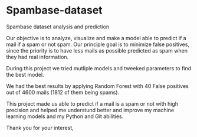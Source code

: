 # Spambase-dataset
Spambase dataset analysis and prediction

Our objective is to analyze, visualize and make a model able to predict if a mail if a spam or not spam. 
Our principle goal is to minimize false positives, since the priority is to have less mails as possible predicted as spam when they had real information.

During this project we tried mutliple models and tweeked parameters to find the best model.

We had the best results by applying Random Forest with 40 False positives out of 4600 mails (1812 of them being spams).

This project made us able to predict if a mail is a spam or not with high precision and helped me understund better and improve my machine learning models and my Python and Git abilities.

Thank you for your interest,

